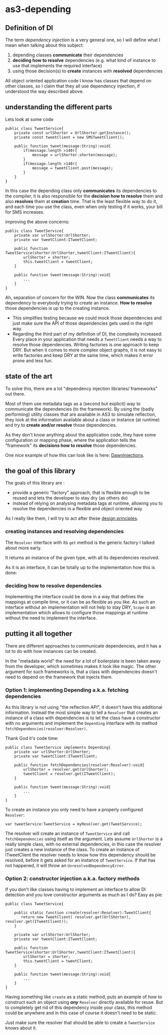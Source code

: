 # as3-depending

## Definition of DI

The term *dependency injection* is a very general one, so I will define what I mean when talking about this subject:

1. depending classes **communicate** their dependencies
2. **deciding how to resolve** dependencies (e.g. what kind of instance to use that implements the required interface)
3. using those decision(s) to **create** instances with **resolved** dependencies

All object oriented application code I know has classes that depend on other classes, so I claim that they all use dependency injection, if understood the way described above.

## understanding the different parts

Lets look at some code

    public class TweetService{
        private const urlShorter = UrlShorter.getInstance();
        private const tweetClient = new SMSTweetClient();
        
        public function tweet(message:String):void{
            if(message.length >140){
                message = urlShorter.shorten(message);
            }
            if(message.length >140){
                message = tweetClient.post(message);
            }
        }
    }

In this case the depending class only **communicates** its dependencies to the compiler, it is also responsible for the **decision how to resolve** them and also **resolves** them at **creation** time.
 That is the least flexible way to do it, and each time you use the class, even when only testing if it works, your bill for SMS increases.
 
 improving the above concerns:
  
    public class TweetService{
        private var urlShorter:UrlShorter;
        private var tweetClient:ITweetClient;
        
        public function TweetService(shorter:UrlShorter,tweetClient:ITweetClient){
            urlShorter = shorter;
            this.tweetClient = tweetClient;
        }
        
        public function tweet(message:String):void{
            ...
        }
    }

Ah, separation of concern for the WIN. Now the class **communicates** its dependency to everybody trying to create an instance. **How to resolve** those dependencies is up to the creating instance. 
- This simplifies testing because we could mock those dependencies and just make sure the API of those dependencies gets used in the right way.
- Regarding the third part of my definition of DI, the complexity increased: Every place in your application that needs a `TweetClient` needs a way to resolve those dependencies. Writing factories is one approach to keep DRY. But when it comes to more complex object graphs, it is not easy to write factories and keep DRY at the same time, which makes it error prone and less fun. 

## state of the art

To solve this, there are a lot "dependency injection libraries/ frameworks" out there.
 
Most of them use metadata tags as a (second but explicit) way to communicate the dependencies (to the framework). By using the (badly performing) utility classes that are available in AS3 to simulate reflection, they look at the information available about a class or instance (at runtime) and try to **create and/or resolve** those dependencies. 

As they don't know anything about the application code, they have some configuration or mapping phase, where the application tells the "framework" its **decisions how to resolve** those dependencies. 

One nice example of how this can look like is here: [DawnInjections](https://github.com/sammyt/dawn/wiki/DawnInjections).

## the goal of this library

The goals of this library are :
- provide a generic "factory" approach, that is flexible enough to be reused and lets the developer to stay dry (as others do)
- instead of relying on analysing metadata tags at runtime, allowing you to resolve the dependencies in a flexible and object oriented way  

As I really like them, I will try to act after these [design principles](https://github.com/sammyt/dawn/wiki/DesignPrinciples).

### creating instances and resolving dependencies

The `Resolver` interface with its `get` method is the generic factory I talked about more early.

It returns an instance of the given type, with all its dependencies resolved. 

As it is an interface, it can be totally up to the implementation how this is done: 

### deciding how to resolve dependencies

Implementing the interface could be done in a way that defines the mappings at compile time, or it can be as flexible as you like. As such an interface without an implementation will not help to stay DRY, `Scope` is an implementation which allows to configure those mappings at runtime without the need to implement the interface.

## putting it all together

There are different approaches to communicate dependencies, and it has a lot to do with how instances can be created. 

In the "metadata world" the need for a lot of boilerplate is been taken away from the developer, which sometimes makes it look like magic. The other argument for such frameworks is, that a class with dependencies doesn't need to depend on the framework that injects them.

### Option 1: implementing Depending a.k.a. fetching dependencies

As this library is not using "the reflection API", it doesn't have this additional information.
Instead the most simple way to tell a `Resolver` that creates an instance of a class with dependencies is to let the class have a constructor with no arguments and implement the `Depending` interface with its method `fetchDependencies(resolver:Resolver)`. 

Thank God it's code time:

    public class TweetService implements Depending{
        private var urlShorter:UrlShorter;
        private var tweetClient:ITweetClient;
        
        public function fetchDependencies(resolver:Resolver):void{
            urlShorter = resolver.get(UrlShorter);
            tweetClient = resolver.get(ITweetClient);
        }
        
        public function tweet(message:String):void{
            ...
        }
    }

To create an instance you only need to have a properly configured `Resolver`:
 
    var tweetService:TweetService = myResolver.get(TweetService);

The resolver will create an instance of `TweetService` and call `fetchDependencies` using itself as the argument. 
Lets assume `UrlShorter` is a really simple class, with no external dependencies, in this case the resolver just creates a new instance of the class. To create an instance of ITweetClient the resolver needs to know how this dependency should be resolved, before it gets asked for an instance of `TweetService`. If that has not happened, it will throw an `UnresolvedDependencyError`.

### Option 2: constructor injection a.k.a. factory methods

If you don't like classes having to implement an interface to allow DI detection and you love constructor arguments as much as I do? Easy as pie:


    public class TweetService{
    
        public static function create(resolver:Resolver):TweetClient{
           return new TweetClient( resolver.get(UrlShorter), resolver.get(ITweetClient));
        }
    
        private var urlShorter:UrlShorter;
        private var tweetClient:ITweetClient;
        
        public function TweetService(shorter:UrlShorter,tweetClient:ITweetClient){
            urlShorter = shorter;
            this.tweetClient = tweetClient;
        }
        
        public function tweet(message:String):void{
            ...
        }
    }

Having something like `create` as a static method, puts an example of how to construct such an object using ***any*** `Resolver` directly available for reuse. But to completely get rid of this dependency inside your class, this method could be anywhere and in this case of course it doesn't  need to be static. 

Just make sure the resolver that should be able to create a `TweetService` knows about it.


